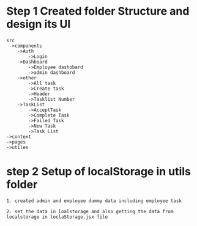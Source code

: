  # Step 1 Created folder Structure and design its UI

    src
     ->components
        ->Auth
            ->Login
        ->Dashboard
            ->Employee dashobard
            ->admin dashboard
        ->other
            ->All task
            ->Create task
            ->Header
            ->Tasklist Number
        ->TaskList
            ->AcceptTask
            ->Complete Task
            ->Failed Task
            ->New Task
            ->Task List
    ->context
    ->pages
    ->utiles

# step 2 Setup of localStorage in utils folder

    1. created admin and employee dummy data including employee task

    2. set the data in loalstorage and also getting the data from localstorage in loclaStorage.jsx file 

